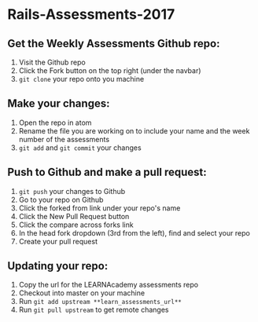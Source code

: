# Rails-Assessments-2017

## Get the Weekly Assessments Github repo:

1. Visit the Github repo
2. Click the Fork button on the top right (under the navbar)
3. `git clone` your repo onto you machine


## Make your changes:

1. Open the repo in atom
2. Rename the file you are working on to include your name and the week number of the assessments
3. `git add` and `git commit` your changes


## Push to Github and make a pull request:

1. `git push` your changes to Github
2. Go to your repo on Github
3. Click the forked from link under your repo's name
4. Click the New Pull Request button
5. Click the compare across forks link
6. In the head fork dropdown (3rd from the left), find and select your repo
7. Create your pull request

## Updating your repo:

1. Copy the url for the LEARNAcademy assessments repo
2. Checkout into master on your machine
3. Run `git add upstream **learn_assessments_url**`
4. Run `git pull upstream` to get remote changes
